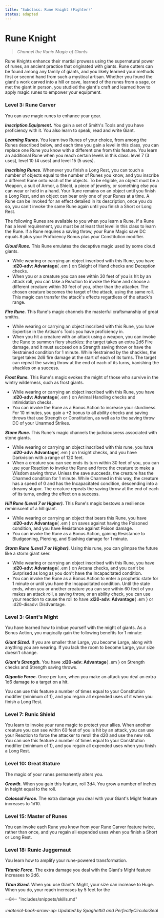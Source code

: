 ```yaml
---
title: "Subclass: Rune Knight (Fighter)"
status: adapted
---
```


<p style="display:none">
Channel the Runic Magic of Giants
</p>

# Rune Knight

> *Channel the Runic Magic of Giants*

Rune Knights enhance their martial prowess using the supernatural power of runes, an ancient practice that originated with giants. Rune cutters can be found among any family of giants, and you likely learned your methods first or second hand from such a mystical artisan. Whether you found the giant's work carved into a hill or cave, learned of the runes from a sage, or met the giant in person, you studied the giant's craft and learned how to apply magic runes to empower your equipment.

### Level 3: Rune Carver

You can use magic runes to enhance your gear.

***Inscription Equipment.*** You gain a set of Smith's Tools and you have proficiency with it. You also learn to speak, read and write Giant. 

***Learning Runes.*** You learn two Runes of your choice, from among the Runes described below, and each time you gain a level in this class, you can replace one Rune you know with a different one from this feature. You learn an additional Rune when you reach certain levels in this class: level 7 (3 uses), level 10 (4 uses) and level 15 (5 uses).

***Inscribing Runes.*** Whenever you finish a Long Rest, you can touch a number of objects equal to the number of Runes you know, and you inscribe a different Rune onto each of the objects. To be eligible, an object must be a Weapon, a suit of Armor, a Shield, a piece of jewelry, or something else you can wear or hold in a hand. Your Rune remains on an object until you finish a Long Rest, and an object can bear only one of your Runes at a time. A Rune can be invoked for an effect detailed in its description, once you do so, you can't invoke the same Rune again until you finish a Short or Long Rest.

The following Runes are available to you when you learn a Rune. If a Rune has a level requirement, you must be at least that level in this class to learn the Rune. If a Rune requires a saving throw, your Rune Magic save DC equals 8 plus your Proficiency Bonus plus your Constitution modifier.

***Cloud Rune.*** This Rune emulates the deceptive magic used by some cloud giants.

- While wearing or carrying an object inscribed with this Rune, you have **:d20-adv: Advantage**{ .em } on Sleight of Hand checks and Deception checks.
- When you or a creature you can see within 30 feet of you is hit by an attack roll, you can take a Reaction to invoke the Rune and choose a different creature within 30 feet of you, other than the attacker. The chosen creature becomes the target of the attack, using the same roll. This magic can transfer the attack's effects regardless of the attack's range.

***Fire Rune.*** This Rune's magic channels the masterful craftsmanship of great smiths.

- While wearing or carrying an object inscribed with this Rune, you have Expertise in the Artisan's Tools you have proficiency in.
- When you hit a creature with an attack using a weapon, you can invoke the Rune to summon fiery shackles: the target takes an extra 2d6 Fire damage, and it must succeed on a Strength saving throw or have the Restrained condition for 1 minute. While Restrained by the shackles, the target takes 2d6 fire damage at the start of each of its turns. The target can repeat the saving throw at the end of each of its turns, banishing the shackles on a success.

***Frost Rune.*** This Rune's magic evokes the might of those who survive in the wintry wilderness, such as frost giants.

- While wearing or carrying an object inscribed with this Rune, you have **:d20-adv: Advantage**{ .em } on Animal Handling checks and Intimidation checks.
- You can invoke the Rune as a Bonus Action to increase your sturdiness. For 10 minutes, you gain a +2 bonus to all ability checks and saving throws that use Strength or Constitution, as well as to the saving throw DC of your Unarmed Strikes.

***Stone Rune.*** This Rune's magic channels the judiciousness associated with stone giants.

- While wearing or carrying an object inscribed with this rune, you have **:d20-adv: Advantage**{ .em } on Insight checks, and you have Darkvision with a range of 120 feet.
- When a creature you can see ends its turn within 30 feet of you, you can use your Reaction to invoke the Rune and force the creature to make a Wisdom saving throw. Unless the save succeeds, the creature has the Charmed condition for 1 minute. While Charmed in this way, the creature has a speed of 0 and has the Incapacitated condition, descending into a dreamy stupor. The creature repeats the saving throw at the end of each of its turns, ending the effect on a success.

***Hill Rune (Level 7 or Higher).*** This Rune's magic bestows a resilience reminiscent of a hill giant.

- While wearing or carrying an object that bears this Rune, you have **:d20-adv: Advantage**{ .em } on saves against having the Poisoned condition, and you have Resistance against Poison damage.
- You can invoke the Rune as a Bonus Action, gaining Resistance to Bludgeoning, Piercing, and Slashing damage for 1 minute.

***Storm Rune (Level 7 or Higher).*** Using this rune, you can glimpse the future like a storm giant seer.

- While wearing or carrying an object inscribed with this Rune, you have **:d20-adv: Advantage**{ .em } on Arcana checks, and you can't be Surprised as long as you don't have the Incapacitated condition.
- You can invoke the Rune as a Bonus Action to enter a prophetic state for 1 minute or until you have the Incapacitated condition. Until the state ends, when you or another creature you can see within 60 feet of you makes an attack roll, a saving throw, or an ability check, you can use your reaction to cause the roll to have **:d20-adv: Advantage**{ .em } or :d20-disadv: Disdvantage.

### Level 3: Giant's Might
You have learned how to imbue yourself with the might of giants. As a Bonus Action, you magically gain the following benefits for 1 minute:

***Giant Sized.*** If you are smaller than Large, you become Large, along with anything you are wearing. If you lack the room to become Large, your size doesn't change.

***Giant's Strength.*** You have **:d20-adv: Advantage**{ .em } on Strength checks and Strength saving throws.

***Gigantic Force.*** Once per turn, when you make an attack you deal an extra 1d6 damage to a target on a hit.

You can use this feature a number of times equal to your Constitution modifier (minimum of 1), and you regain all expended uses of it when you finish a Long Rest.

### Level 7: Runic Shield

You learn to invoke your rune magic to protect your allies. When another creature you can see within 60 feet of you is hit by an attack, you can use your Reaction to force the attacker to reroll the d20 and use the new roll. You can use this feature a number of times equal to your Constitution modifier (minimum of 1), and you regain all expended uses when you finish a Long Rest.

### Level 10: Great Stature

The magic of your runes permanently alters you.

***Growth.*** When you gain this feature, roll 3d4. You grow a number of inches in height equal to the roll.

***Colossal Force.*** The extra damage you deal with your Giant's Might feature increases to 1d10.

### Level 15: Master of Runes

You can invoke each Rune you know from your Rune Carver feature twice, rather than once, and you regain all expended uses when you finish a Short or Long Rest.

### Level 18: Runic Juggernaut

You learn how to amplify your rune-powered transformation.

***Titanic Force.*** The extra damage you deal with the Giant's Might feature increases to 2d6.

***Titan Sized.*** When you use Giant's Might, your size can increase to Huge. When you do, your reach increases by 5 feet for the

--8<-- "includes/snippets/skills.md"

###### :material-book-arrow-up: Updated by *Spaghetti0* and *PerfectlyCircularSeal*
